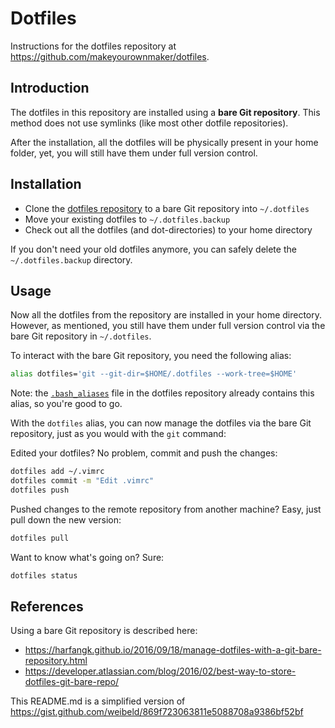 # Dotfiles

Instructions for the dotfiles repository at <https://github.com/makeyourownmaker/dotfiles>.

## Introduction

The dotfiles in this repository are installed using a **bare Git repository**. 
This method does not use symlinks (like most other dotfile repositories).

After the installation, all the dotfiles will be physically present in your home folder, yet, 
you will still have them under full version control.

## Installation


- Clone the [dotfiles repository](https://github.com/makeyourownmaker/dotfiles) to a bare Git repository into `~/.dotfiles`
- Move your existing dotfiles to `~/.dotfiles.backup`
- Check out all the dotfiles (and dot-directories) to your home directory

If you don't need your old dotfiles anymore, you can safely delete the `~/.dotfiles.backup` directory.

## Usage

Now all the dotfiles from the repository are installed in your home directory. 
However, as mentioned, you still have them under full version control via the bare Git repository in `~/.dotfiles`.

To interact with the bare Git repository, you need the following alias:

~~~bash
alias dotfiles='git --git-dir=$HOME/.dotfiles --work-tree=$HOME'
~~~

Note: the [`.bash_aliases`](https://github.com/makeyourownmaker/dotfiles/blob/master/.bash_aliases) file in the dotfiles repository 
already contains this alias, so you're good to go.

With the `dotfiles` alias, you can now manage the dotfiles via the bare Git repository, just as you would with the `git` command:

Edited your dotfiles? No problem, commit and push the changes:

~~~bash
dotfiles add ~/.vimrc
dotfiles commit -m "Edit .vimrc"
dotfiles push
~~~

Pushed changes to the remote repository from another machine? Easy, just pull down the new version:

~~~bash
dotfiles pull
~~~

Want to know what's going on? Sure:

~~~bash
dotfiles status
~~~


## References

Using a bare Git repository is described here:

- <https://harfangk.github.io/2016/09/18/manage-dotfiles-with-a-git-bare-repository.html>
- <https://developer.atlassian.com/blog/2016/02/best-way-to-store-dotfiles-git-bare-repo/>

This README.md is a simplified version of <https://gist.github.com/weibeld/869f723063811e5088708a9386bf52bf>